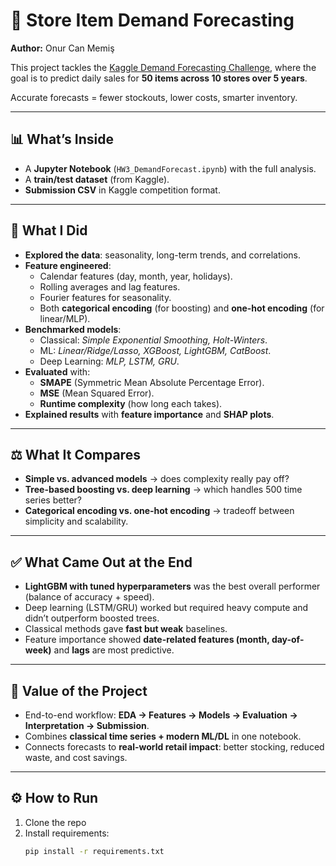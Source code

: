 # 🛒 Store Item Demand Forecasting  

**Author:** Onur Can Memiş  

This project tackles the [Kaggle Demand Forecasting Challenge](https://www.kaggle.com/competitions/demand-forecasting-kernels-only), where the goal is to predict daily sales for **50 items across 10 stores over 5 years**.  

Accurate forecasts = fewer stockouts, lower costs, smarter inventory.  

---

## 📊 What’s Inside
- A **Jupyter Notebook** (`HW3_DemandForecast.ipynb`) with the full analysis.  
- A **train/test dataset** (from Kaggle).  
- **Submission CSV** in Kaggle competition format.  

---

## 🚀 What I Did
- **Explored the data**: seasonality, long-term trends, and correlations.  
- **Feature engineered**:  
  - Calendar features (day, month, year, holidays).  
  - Rolling averages and lag features.  
  - Fourier features for seasonality.  
  - Both **categorical encoding** (for boosting) and **one-hot encoding** (for linear/MLP).  
- **Benchmarked models**:  
  - Classical: *Simple Exponential Smoothing, Holt-Winters*.  
  - ML: *Linear/Ridge/Lasso, XGBoost, LightGBM, CatBoost*.  
  - Deep Learning: *MLP, LSTM, GRU*.  
- **Evaluated** with:  
  - **SMAPE** (Symmetric Mean Absolute Percentage Error).  
  - **MSE** (Mean Squared Error).  
  - **Runtime complexity** (how long each takes).  
- **Explained results** with **feature importance** and **SHAP plots**.  

---

## ⚖️ What It Compares
- **Simple vs. advanced models** → does complexity really pay off?  
- **Tree-based boosting vs. deep learning** → which handles 500 time series better?  
- **Categorical encoding vs. one-hot encoding** → tradeoff between simplicity and scalability.  

---

## ✅ What Came Out at the End
- **LightGBM with tuned hyperparameters** was the best overall performer (balance of accuracy + speed).  
- Deep learning (LSTM/GRU) worked but required heavy compute and didn’t outperform boosted trees.  
- Classical methods gave **fast but weak** baselines.  
- Feature importance showed **date-related features (month, day-of-week)** and **lags** are most predictive.  

---

## 🎯 Value of the Project
- End-to-end workflow: **EDA → Features → Models → Evaluation → Interpretation → Submission**.  
- Combines **classical time series + modern ML/DL** in one notebook.  
- Connects forecasts to **real-world retail impact**: better stocking, reduced waste, and cost savings.  

---

## ⚙️ How to Run
1. Clone the repo  
2. Install requirements:  
   ```bash
   pip install -r requirements.txt
